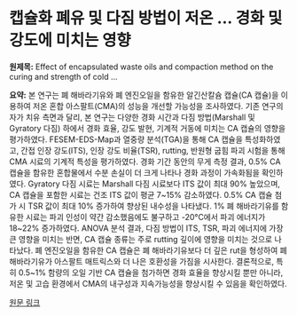 # 캡슐화 폐유 및 다짐 방법이 저온 ... 경화 및 강도에 미치는 영향

**원제목:** Effect of encapsulated waste oils and compaction method on the curing and strength of cold ...

**요약:** 본 연구는 폐 해바라기유와 폐 엔진오일을 함유한 알긴산칼슘 캡슐(CA 캡슐)을 이용하여 저온 혼합 아스팔트(CMA)의 성능을 개선할 가능성을 조사하였다.  기존 연구의 자가 치유 측면과 달리, 본 연구는 다양한 경화 시간과 다짐 방법(Marshall 및 Gyratory 다짐) 하에서 경화 효율, 강도 발현, 기계적 거동에 미치는 CA 캡슐의 영향을 평가하였다. FESEM-EDS-Map과 열중량 분석(TGA)을 통해 CA 캡슐을 특성화하였고, 간접 인장 강도(ITS), 인장 강도 비율(TSR),  rutting, 반원형 굽힘 파괴 시험을 통해 CMA 시료의 기계적 특성을 평가하였다. 경화 기간 동안의 무게 측정 결과, 0.5% CA 캡슐을 함유한 혼합물에서 수분 손실이 더 크게 나타나 경화 과정이 가속화됨을 확인하였다. Gyratory 다짐 시료는 Marshall 다짐 시료보다 ITS 값이 최대 90% 높았으며, CA 캡슐을 포함한 시료는 건조 ITS 값이 평균 7~15% 감소하였다. 0.5% CA 캡슐 첨가 시 TSR 값이 최대 10% 증가하여 향상된 내수성을 나타냈다. 1% 폐 해바라기유를 함유한 시료는 파괴 인성이 약간 감소했음에도 불구하고 -20°C에서 파괴 에너지가 18~22% 증가하였다. ANOVA 분석 결과, 다짐 방법이 ITS, TSR, 파괴 에너지에 가장 큰 영향을 미치는 반면, CA 캡슐 종류는 주로 rutting 깊이에 영향을 미치는 것으로 나타났다. 폐 엔진오일을 함유한 CA 캡슐은 폐 해바라기유보다 더 깊은 rut을 형성하여 폐 해바라기유가 아스팔트 매트릭스와 더 나은 호환성을 가짐을 시사한다.  결론적으로, 특히 0.5~1% 함량의 오일 기반 CA 캡슐을 첨가하면 경화 효율을 향상시킬 뿐만 아니라, 저온 및 고습 환경에서 CMA의 내구성과 지속가능성을 향상시킬 수 있음을 확인하였다.

[원문 링크](https://www.nature.com/articles/s41598-025-11506-9)
